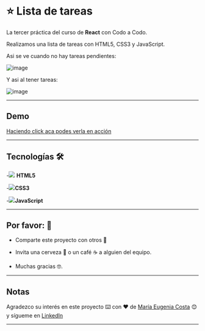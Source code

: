 # :star: Lista de tareas

La tercer práctica del curso de **React** con Codo a Codo.

Realizamos una lista de tareas con HTML5, CSS3 y JavaScript.

Asi se ve cuando no hay tareas pendientes:

![image](https://user-images.githubusercontent.com/72580574/225160518-2ba312e8-3752-4911-8475-899c96924a36.png)


Y asi al tener tareas:

![image](https://user-images.githubusercontent.com/72580574/225160910-4440cde3-6a57-4ed3-bab5-6b6c599397f9.png)


---

## Demo


[Haciendo click aca podes verla en acción]( https://eugenia1984.github.io/listaDeTareas/)

---


## Tecnologías 🛠️


-<img src="https://img.icons8.com/color/30/null/html-5--v1.png"/> **HTML5** 

-<img src="https://img.icons8.com/color/30/null/css3.png"/>**CSS3**

-<img src="https://img.icons8.com/color/30/null/javascript--v1.png"/>**JavaScript** 

---


## Por favor: 🎁

* Comparte este proyecto con otros 📢

* Invita una cerveza 🍺 o un café ☕ a alguien del equipo.

* Muchas gracias 🤓.

---

## Notas

Agradezco su interés en este proyecto ⌨️ con ❤️ de [María Eugenia Costa](https://github.com/eugenia1984) 😊 y sígueme en [LinkedIn](http://www.linkedin.com/in/maríaeugeniacosta)


---
